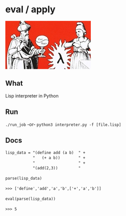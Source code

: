 # eval / apply
![eval / apply](doc/cover2.jpg?raw=true "Eval / apply")

## What
Lisp interpreter in Python

## Run
`./run_job` -or- `python3 interpreter.py -f [file.lisp]`

## Docs

    lisp_data = "(define add (a b)  " +
                "   (+ a b))        " +
                "                   " +
                "(add(2,3))         "

    parse(lisp_data)

    >>> ['define','add','a','b',['+','a','b']]

    eval(parse(lisp_data))

    >>> 5
